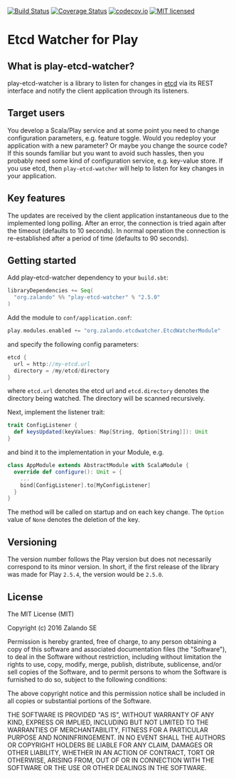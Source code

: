 [![Build Status](https://travis-ci.org/zalando-incubator/play-etcd-watcher.svg?branch=master)](https://travis-ci.org/zalando-incubator/play-etcd-watcher)
[![Coverage Status](https://coveralls.io/repos/github/zalando-incubator/play-etcd-watcher/badge.svg?branch=master)](https://coveralls.io/github/zalando-incubator/play-etcd-watcher?branch=master)
[![codecov.io](http://codecov.io/github/zalando-incubator/play-etcd-watcher/coverage.svg?branch=master)](http://codecov.io/github/zalando-incubator/play-etcd-watcher?branch=master)
[![MIT licensed](https://img.shields.io/badge/license-MIT-green.svg)](https://raw.githubusercontent.com/hyperium/hyper/master/LICENSE)

# Etcd Watcher for Play

## What is play-etcd-watcher?
play-etcd-watcher is a library to listen for changes in
[etcd](https://github.com/coreos/etcd) via its REST interface and notify the client
application through its listeners.

## Target users
You develop a Scala/Play service and at some point you need to change configuration
parameters, e.g. feature toggle. Would you redeploy your application with a new
parameter? Or maybe you change the source code? If this sounds familiar but you
want to avoid such hassles, then you probably need some kind of configuration service,
e.g. key-value store. If you use etcd, then ```play-etcd-watcher``` will help to listen
for key changes in your application.

## Key features
The updates are received by the client application instantaneous due to
the implemented long polling. After an error, the connection is tried
again after the timeout (defaults to 10 seconds). In normal operation the
connection is re-established after a period of time (defaults to 90
seconds).

## Getting started
Add play-etcd-watcher dependency to your ```build.sbt```:

```scala
libraryDependencies += Seq(
  "org.zalando" %% "play-etcd-watcher" % "2.5.0"
)
```

Add the module to ```conf/application.conf```:
```scala
play.modules.enabled += "org.zalando.etcdwatcher.EtcdWatcherModule"
```

and specify the following config parameters:
```scala
etcd {
  url = http://my-etcd.url
  directory = /my/etcd/directory
}
```

where ```etcd.url``` denotes the etcd url and ```etcd.directory```
denotes the directory being watched. The directory will be scanned
recursively.

Next, implement the listener trait:

```scala
trait ConfigListener {
  def keysUpdated(keyValues: Map[String, Option[String]]): Unit
}
```
and bind it to the implementation in your Module, e.g.
```scala
class AppModule extends AbstractModule with ScalaModule {
  override def configure(): Unit = {
    ...
    bind[ConfigListener].to[MyConfigListener]
  }
}
```
The method will be called on startup and on each key change. The
```Option``` value of ```None``` denotes the deletion of the key.

## Versioning
The version number follows the Play version but does not necessarily
correspond to its minor version. In short, if the first release of the
library was made for Play ```2.5.4```, the version would be ```2.5.0```.

## License

The MIT License (MIT)

Copyright (c) 2016 Zalando SE

Permission is hereby granted, free of charge, to any person obtaining a copy
of this software and associated documentation files (the "Software"), to deal
in the Software without restriction, including without limitation the rights
to use, copy, modify, merge, publish, distribute, sublicense, and/or sell
copies of the Software, and to permit persons to whom the Software is
furnished to do so, subject to the following conditions:

The above copyright notice and this permission notice shall be included in all
copies or substantial portions of the Software.

THE SOFTWARE IS PROVIDED "AS IS", WITHOUT WARRANTY OF ANY KIND, EXPRESS OR
IMPLIED, INCLUDING BUT NOT LIMITED TO THE WARRANTIES OF MERCHANTABILITY,
FITNESS FOR A PARTICULAR PURPOSE AND NONINFRINGEMENT. IN NO EVENT SHALL THE
AUTHORS OR COPYRIGHT HOLDERS BE LIABLE FOR ANY CLAIM, DAMAGES OR OTHER
LIABILITY, WHETHER IN AN ACTION OF CONTRACT, TORT OR OTHERWISE, ARISING FROM,
OUT OF OR IN CONNECTION WITH THE SOFTWARE OR THE USE OR OTHER DEALINGS IN THE
SOFTWARE.
